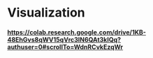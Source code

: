 # Visualization
#### https://colab.research.google.com/drive/1KB-48EhGvs8qWV15qVrc3IN6QAt3kIQq?authuser=0#scrollTo=WdnRCvkEzqWr
